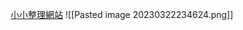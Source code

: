 [小小整理網站](https://smallcollation.blogspot.com/2014/01/hemosiderin.html#gsc.tab=0)
![[Pasted image 20230322234624.png]]